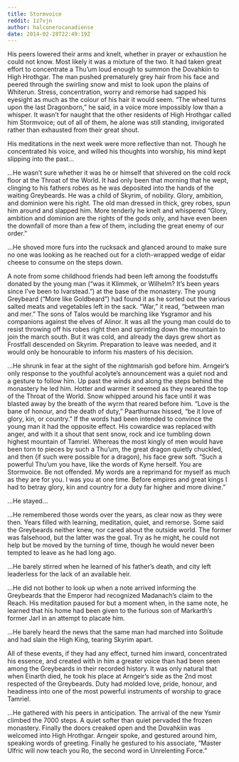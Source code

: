 ```yaml
---
title: Stormvoice
reddit: 1z7vjn
author: halconerocanadiense
date: 2014-02-28T22:49:19Z
---
```


His peers lowered their arms and knelt, whether in prayer or exhaustion he could
not know. Most likely it was a mixture of the two. It had taken great effort to
concentrate a Thu’um loud enough to summon the Dovahkiin to High Hrothgar. The
man pushed prematurely grey hair from his face and peered through the swirling
snow and mist to look upon the plains of Whiterun. Stress, concentration, worry
and remorse had sapped his eyesight as much as the colour of his hair it would
seem. “The wheel turns upon the last Dragonborn,” he said, in a voice more
impossibly low than a whisper. It wasn’t for naught that the other residents of
High Hrothgar called him Stormvoice; out of all of them, he alone was still
standing, invigorated rather than exhausted from their great shout.

His meditations in the next week were more reflective than not. Though he
concentrated his voice, and willed his thoughts into worship, his mind kept
slipping into the past…

…He wasn’t sure whether it was he or himself that shivered on the cold rock
floor at the Throat of the World. It had only been that morning that he wept,
clinging to his fathers robes as he was deposited into the hands of the waiting
Greybeards. He was a child of Skyrim, of nobility. Glory, ambition, and dominion
were his right. The old man dressed in thick, grey robes, spun him around and
slapped him. More tenderly he knelt and whispered “Glory, ambition and dominion
are the rights of the gods only, and have even been the downfall of more than a
few of them, including the great enemy of our order.”

…He shoved more furs into the rucksack and glanced around to make sure no one
was looking as he reached out for a cloth-wrapped wedge of eidar cheese to
consume on the steps down.

A note from some childhood friends had been left among the foodstuffs donated by
the young man (“was it Klimmek, or Wilhelm? It’s been years since I’ve been to
Ivarstead.”) at the base of the monastery. The young Greybeard (“More like
Goldbeard”) had found it as he sorted out the various salted meats and
vegetables left in the sack. “War,” it read, “between man and mer.” The sons of
Talos would be marching like Ysgramor and his companions against the elves of
Alinor. It was all the young man could do to resist throwing off his robes right
then and sprinting down the mountain to join the march south. But it was cold,
and already the days grew short as Frostfall descended on Skyrim. Preparation to
leave was needed, and it would only be honourable to inform his masters of his
decision.

…He shrunk in fear at the sight of the nightmarish god before him. Arngeir’s
only response to the youthful acolyte’s announcement was a quiet nod and a
gesture to follow him. Up past the winds and along the steps behind the
monastery he led him. Hotter and warmer it seemed as they neared the top of the
Throat of the World. Snow whipped around his face until it was blasted away by
the breath of the wyrm that reared before him. “Love is the bane of honour, and
the death of duty,” Paarthurnax hissed, “be it love of glory, kin, or country.”
If the words had been intended to convince the young man it had the opposite
effect. His cowardice was replaced with anger, and with it a shout that sent
snow, rock and ice tumbling down highest mountain of Tamriel. Whereas the most
kingly of men would have been torn to pieces by such a Thu’um, the great dragon
quietly chuckled, and then (if such were possible for a dragon), his face grew
soft. “Such a powerful Thu’um you have, like the words of Kyne herself. You are
Stormvoice. Be not offended. My words are a reprimand for myself as much as they
are for you. I was you at one time. Before empires and great kings I had to
betray glory, kin and country for a duty far higher and more divine.”

…He stayed…

…He remembered those words over the years, as clear now as they were then. Years
filled with learning, meditation, quiet, and remorse. Some said the Greybeards
neither knew, nor cared about the outside world. The former was falsehood, but
the latter was the goal. Try as he might, he could not help but be moved by the
turning of time, though he would never been tempted to leave as he had long ago.

…He barely stirred when he learned of his father’s death, and city left
leaderless for the lack of an available heir.

…He did not bother to look up when a note arrived informing the Greybeards that
the Emperor had recognized Madanach’s claim to the Reach. His meditation paused
for but a moment when, in the same note, he learned that his home had been given
to the furious son of Markarth’s former Jarl in an attempt to placate him.

…He barely heard the news that the same man had marched into Solitude and had
slain the High King, tearing Skyrim apart.

All of these events, if they had any effect, turned him inward, concentrated his
essence, and created with in him a greater voice than had been seen among the
Greybeards in their recorded history. It was only natural that when Einarth
died, he took his place at Arngeir’s side as the 2nd most respected of the
Greybeards. Duty had molded love, pride, honour, and headiness into one of the
most powerful instruments of worship to grace Tamriel.

…He gathered with his peers in anticipation. The arrival of the new Ysmir
climbed the 7000 steps. A quiet softer than quiet pervaded the frozen monastery.
Finally the doors creaked open and the Dovahkiin was welcomed into High
Hrothgar. Arngeir spoke, and gestured around him, speaking words of greeting.
Finally he gestured to his associate, “Master Ulfric will now teach you Ro, the
second word in Unrelenting Force.”

